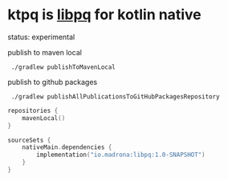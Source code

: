 # ktpq is [libpq](https://www.postgresql.org/docs/current/libpq.html) for kotlin native
status: experimental

publish to maven local
```shell
 ./gradlew publishToMavenLocal
```

publish to github packages 
```shell
 ./gradlew publishAllPublicationsToGitHubPackagesRepository
```

```kotlin
repositories {
    mavenLocal()
}

sourceSets {
    nativeMain.dependencies {
        implementation("io.madrona:libpq:1.0-SNAPSHOT")
    }
}
```
